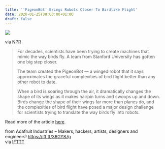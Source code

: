 ```yaml
---
title: '‘PigeonBot’ Brings Robots Closer To Birdlike Flight'
date: 2020-01-25T08:03:00+01:00
draft: false
---
```


[![](https://cdn-blog.adafruit.com/uploads/2020/01/pigeonbot-32e3117e3ad9875f3bc8bf326e9a2aa4d300dd46-s700-c85-600x449.jpg)](https://www.npr.org/2020/01/16/796786350/pigeonbot-brings-robots-closer-to-bird-like-flight)

via [NPR](https://www.npr.org/2020/01/16/796786350/pigeonbot-brings-robots-closer-to-bird-like-flight)

> For decades, scientists have been trying to create machines that mimic the way birds fly. A team from Stanford University has gotten one big step closer.
> 
> The team created the PigeonBot — a winged robot that it says approximates the graceful complexities of bird flight better than any other robot to date.
> 
> When a bird is soaring through the air, it dramatically changes the shape of its wings as it makes hairpin turns and swoops up and down. Birds change the shape of their wings far more than planes do, and the complexities of bird flight have posed a major design challenge for scientists trying to translate the way birds fly into robots.

Read more of the article [here](https://www.npr.org/2020/01/16/796786350/pigeonbot-brings-robots-closer-to-bird-like-flight).

  
  
from Adafruit Industries – Makers, hackers, artists, designers and engineers! https://ift.tt/38GY87g  
via [IFTTT](https://ifttt.com/?ref=da&site=blogger)
